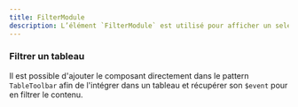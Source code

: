 ```yaml
---
title: FilterModule
description: L’élément `FilterModule` est utilisé pour afficher un selecteur de filtre et retourner les valeurs sélectionnées sous forme de `Field[]`.
---
```


<doc-tabs>

<doc-tab-item label="Utilisation">

<doc-usage name="filter-module"></doc-usage>

### Filtrer un tableau

Il est possible d'ajouter le composant directement dans le pattern `TableToolbar` afin de l'intégrer dans un tableau et récupérer son `$event` pour en filtrer le contenu.

<doc-example file="filter-module/table-toolbar"></doc-example>

</doc-tab-item>

<doc-tab-item label="API">
<doc-api name="filter-module"></doc-api>
</doc-tab-item>

</doc-tabs>
